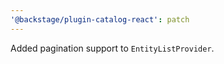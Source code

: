 ```yaml
---
'@backstage/plugin-catalog-react': patch
---
```


Added pagination support to `EntityListProvider`.
